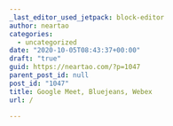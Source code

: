 ```yaml
---
_last_editor_used_jetpack: block-editor
author: neartao
categories:
  - uncategorized
date: "2020-10-05T08:43:37+00:00"
draft: "true"
guid: https://neartao.com/?p=1047
parent_post_id: null
post_id: "1047"
title: Google Meet, Bluejeans, Webex
url: /

---
```


